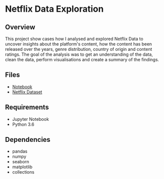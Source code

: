 # Netflix Data Exploration 
## Overview
This project show cases how I analysed and explored Netflix Data to uncover insights about the platform's content, how the content has been released over the years, genre distribution, country of origin and content ratings. The goal of the analysis was to get an understanding of the data, clean the data, perform visualisations and create a summary of the findings.

## Files
- [Notebook](https://github.com/DavidMudiwa/Data-Analytics-Projects/blob/main/Netflix-EDA/netflixEDA.ipynb)
- [Netflix Dataset](/https://www.kaggle.com/datasets/shivamb/netflix-shows)

## Requirements
- Jupyter Notebook
- Python 3.6

## Dependencies
- pandas
- numpy
- seaborn
- matplotlib
- collections 

